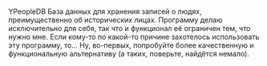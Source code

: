 YPeopleDB
База данных для хранения записей о людях, преимущественно об исторических лицах.
Программу делаю исключительно для себя, так что и функционал её ограничен тем, что нужно мне.
Если кому-то по какой-то причине захотелось использовать эту программу, то... Ну, во-первых, попробуйте более качественную и функциональную альтернативу (а таких, поверьте, найдётся немало).